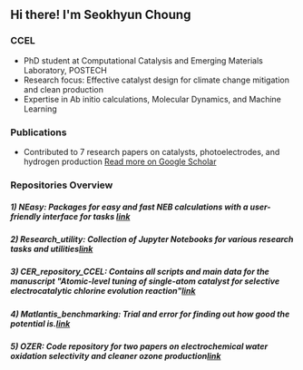 ## Hi there! I'm Seokhyun Choung


### CCEL
- PhD student at Computational Catalysis and Emerging Materials Laboratory, POSTECH
- Research focus: Effective catalyst design for climate change mitigation and clean production
- Expertise in Ab initio calculations, Molecular Dynamics, and Machine Learning

### Publications 
- Contributed to 7 research papers on catalysts, photoelectrodes, and hydrogen production
[Read more on Google Scholar](https://scholar.google.com/citations?user=Y_M7TIMAAAAJ&hl=en)


### Repositories Overview
##### 1) NEasy: Packages for easy and fast NEB calculations with a user-friendly interface for tasks [link](https://github.com/s-choung/NEasy)
##### 2) Research_utility: Collection of Jupyter Notebooks for various research tasks and utilities[link](https://github.com/s-choung/Research_utility)
##### 3) CER_repository_CCEL: Contains all scripts and main data for the manuscript "Atomic-level tuning of single-atom catalyst for selective electrocatalytic chlorine evolution reaction"[link](https://github.com/s-choung/CER_repository_CCEL)
##### 4) Matlantis_benchmarking: Trial and error for finding out how good the potential is.[link](https://github.com/s-choung/Matlantis_benchmarking)
##### 5) OZER: Code repository for two papers on electrochemical water oxidation selectivity and cleaner ozone production[link](https://github.com/s-choung/OZER)
